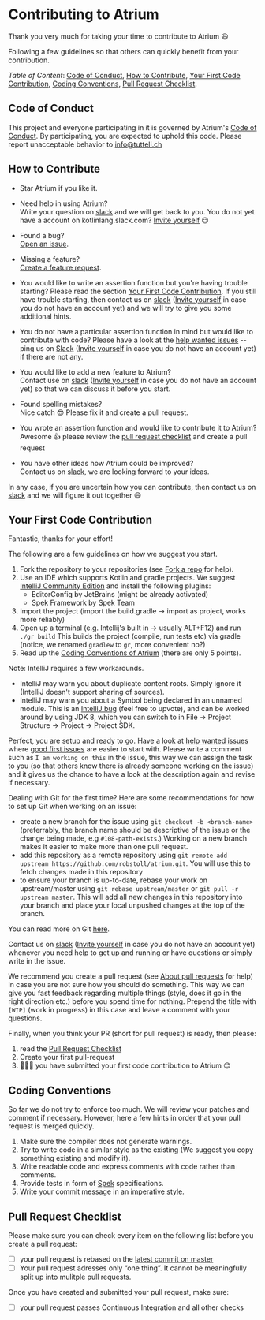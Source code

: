 # Contributing to Atrium

Thank you very much for taking your time to contribute to Atrium :smiley:

Following a few guidelines so that others can quickly benefit from your contribution.

*Table of Content*: [Code of Conduct](#code-of-conduct), [How to Contribute](#how-to-contribute), 
[Your First Code Contribution](#your-first-code-contribution), [Coding Conventions](#coding-conventions),
[Pull Request Checklist](#pull-request-checklist).



## Code of Conduct
This project and everyone participating in it is governed by Atrium's 
[Code of Conduct](https://github.com/robstoll/atrium/tree/master/.github/CODE_OF_CONDUCT.md). 
By participating, you are expected to uphold this code. Please report unacceptable behavior to info@tutteli.ch

## How to Contribute
- Star Atrium if you like it.

- Need help in using Atrium?  
  Write your question on 
  [slack](https://kotlinlang.slack.com/messages/C887ZKGCQ) 
  and we will get back to you.
  You do not yet have a account on kotlinlang.slack.com? 
  [Invite yourself](https://slack.kotlinlang.org/) :wink:
  
- Found a bug?  
  [Open an issue](https://github.com/robstoll/atrium/issues/new?template=bug_report.md).
  
- Missing a feature?  
  [Create a feature request](https://github.com/robstoll/atrium/issues/new?template=feature_request.md&title=[Feature]).
  
- You would like to write an assertion function but you're having trouble starting?
  Please read the section [Your First Code Contribution](#your-first-code-contribution). 
  If you still have trouble starting, then contact us on
  [slack](https://kotlinlang.slack.com/messages/D3CL4DDLG/) 
  ([Invite yourself](https://slack.kotlinlang.org/) in case you do not have an account yet)
  and we will try to give you some additional hints.

- You do not have a particular assertion function in mind but would like to contribute with code?
  Please have a look at the [help wanted issues](https://github.com/robstoll/atrium/issues?q=is%3Aissue+is%3Aopen+label%3A%22help+wanted%22)
  -- ping us on 
  [Slack](https://kotlinlang.slack.com/messages/C887ZKGCQ)
  ([Invite yourself](https://slack.kotlinlang.org/) in case you do not have an account yet) 
  if there are not any.  
  
- You would like to add a new feature to Atrium?  
  Contact use on 
  [slack](https://kotlinlang.slack.com/messages/D3CL4DDLG/)
  ([Invite yourself](https://slack.kotlinlang.org/) in case you do not have an account yet) 
  so that we can discuss it before you start.
  
- Found spelling mistakes?  
  Nice catch :sunglasses: Please fix it and create a pull request.
    
- You wrote an assertion function and would like to contribute it to Atrium?  
  Awesome :+1: please review the [pull request checklist](#pull-request-checklist) and create a pull request
  
- You have other ideas how Atrium could be improved?  
  Contact us on 
  [slack](https://kotlinlang.slack.com/messages/D3CL4DDLG/),
  we are looking forward to your ideas.

In any case, if you are uncertain how you can contribute, then contact us on 
[slack](https://kotlinlang.slack.com/messages/D3CL4DDLG/)
and we will figure it out together :smile:

## Your First Code Contribution
Fantastic, thanks for your effort! 
 
The following are a few guidelines on how we suggest you start.
 
1. Fork the repository to your repositories (see [Fork a repo](https://help.github.com/en/articles/fork-a-repo) for help). 
2. Use an IDE which supports Kotlin and gradle projects.
   We suggest [IntelliJ Community Edition](https://www.jetbrains.com/idea/download/)
   and install the following plugins:
   - EditorConfig by JetBrains (might be already activated)
   - Spek Framework by Spek Team
3. Import the project (import the build.gradle -> import as project, works more reliably)
4. Open up a terminal (e.g. Intellij's built in -> usually ALT+F12) and run `./gr build` 
   This builds the project (compile, run tests etc) via gradle (notice, we renamed `gradlew` to `gr`, more convenient no?) 
5. Read up the [Coding Conventions of Atrium](#coding-conventions) (there are only 5 points).

Note: IntelliJ requires a few workarounds.
- IntelliJ may warn you about duplicate content roots.
  Simply ignore it (IntelliJ doesn't support sharing of sources).
- IntelliJ may warn you about a Symbol being declared in an unnamed module.
  This is an [IntelliJ bug](https://youtrack.jetbrains.com/issue/KT-35343) (feel free to upvote), and can be worked around by using JDK 8, which you can switch to in File &rarr; Project Structure &rarr; Project &rarr; Project SDK.

Perfect, you are setup and ready to go. 
Have a look at [help wanted issues](https://github.com/robstoll/atrium/issues?q=is%3Aissue+is%3Aopen+label%3A%22help+wanted%22)
where [good first issues](https://github.com/robstoll/atrium/issues?q=is%3Aissue+is%3Aopen+label%3A%22good+first+issue%22)
are easier to start with.
Please write a comment such as `I am working on this` in the issue,
this way we can assign the task to you (so that others know there is already someone working on the issue)
and it gives us the chance to have a look at the description again and revise if necessary.

<a name="git"></a>
Dealing with Git for the first time? Here are some recommendations for how to set up Git when working on an issue: 
- create a new branch for the issue using `git checkout -b <branch-name>` (preferrably, the branch name
  should be descriptive of the issue or the change being made, e.g `#108-path-exists`.) Working
  on a new branch makes it easier to make more than one pull request.
- add this repository as a remote repository using
 `git remote add upstream https://github.com/robstoll/atrium.git`. You will use this to
 fetch changes made in this repository
- to ensure your branch is up-to-date, rebase your work on
  upstream/master using `git rebase upstream/master` or `git pull -r upstream master`.
  This will add all new changes in this repository into your branch and place your
  local unpushed changes at the top of the branch.

You can read more on Git [here](https://git-scm.com/book/).

Contact us on
[slack](https://kotlinlang.slack.com/messages/C887ZKGCQ/)
([Invite yourself](https://slack.kotlinlang.org/) in case you do not have an account yet)  
whenever you need help to get up and running or have questions or simply write in the issue.

We recommend you create a pull request (see [About pull requests](https://help.github.com/en/articles/about-pull-requests) for help)
in case you are not sure how you should do something. 
This way we can give you fast feedback regarding multiple things (style, does it go in the right direction etc.) before you spend time for nothing.
Prepend the title with `[WIP]` (work in progress) in this case and leave a comment with your questions.

Finally, when you think your PR (short for pull request) is ready, then please:

1. read the [Pull Request Checklist](#pull-request-checklist) 
2. Create your first pull-request
3. 👏👏:clap: you have submitted your first code contribution to Atrium :blush:

## Coding Conventions
So far we do not try to enforce too much. We will review your patches and comment if necessary.
However, here a few hints in order that your pull request is merged quickly.
1. Make sure the compiler does not generate warnings.
2. Try to write code in a similar style as the existing 
   (We suggest you copy something existing and modify it).
3. Write readable code and express comments with code rather than comments.
4. Provide tests in form of [Spek](https://spekframework.org/specification/) specifications.
5. Write your commit message in an [imperative style](https://chris.beams.io/posts/git-commit/).     

## Pull Request Checklist
Please make sure you can check every item on the following list before you create a pull request:  
- [ ] your pull request is rebased on the [latest commit on master](https://github.com/robstoll/atrium/commits/master)
- [ ] Your pull request adresses only “one thing”. It cannot be meaningfully split up into mulitple pull requests.
     
Once you have created and submitted your pull request, make sure:
- [ ] your pull request passes Continuous Integration and all other checks
